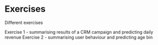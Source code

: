 # Exercises
Different exercises

Exercise 1 - summarising results of a CRM campaign and predicting daily revenue
Exercise 2 - summarising user behaviour and predicting age bin
